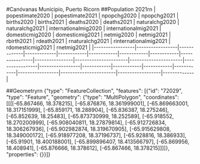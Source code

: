 #Canóvanas Municipio, Puerto Ricorn
##Population 2021rn
| popestimate2020 | popestimate2021 | npopchg2020 | npopchg2021 | births2020 | births2021 | deaths2020 | deaths2021 | naturalchg2020 | naturalchg2021 | internationalmig2020 | internationalmig2021 | domesticmig2020 | domesticmig2021 | netmig2020 | netmig2021 | rbirth2021 | rdeath2021 | rnaturalchg2021 | rinternationalmig2021 | rdomesticmig2021 | rnetmig2021 |
|-----------------|-----------------|-------------|-------------|------------|------------|------------|------------|----------------|----------------|----------------------|----------------------|-----------------|-----------------|------------|------------|------------|------------|-----------------|-----------------------|------------------|-------------|

##Geometryrn
{"type": "FeatureCollection", "features": [{"id": "72029", "type": "Feature", "geometry": {"type": "MultiPolygon", "coordinates": [[[[-65.867466, 18.378215], [-65.876876, 18.361999001], [-65.869663001, 18.317151999], [-65.859171, 18.288904], [-65.836387, 18.275246], [-65.852639, 18.25483], [-65.873730999, 18.252589], [-65.918552, 18.270200999], [-65.908040811, 18.27879814], [-65.912726834, 18.306267936], [-65.902982874, 18.319670905], [-65.915629808, 18.349000172], [-65.918977208, 18.37196737], [-65.928816, 18.386933], [-65.91901, 18.400188001], [-65.899896407, 18.413566797], [-65.869956, 18.408941], [-65.876666, 18.378612], [-65.867466, 18.378215]]]]}, "properties": {}}]}
